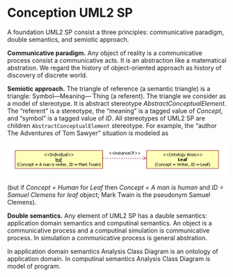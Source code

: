 # Conception UML2 SP

A foundation UML2 SP consist a three principles: communicative paradigm, double semantics, and semiotic approach.

**Communicative paradigm.** 
Any object of reality is a communicative process consist a communicative acts. It is an abstraction like a matematical abstration.
We regard the history of object-oriented approach as history of discovery of discrete world.

**Semiotic approach.** 
The triangle of reference (a semantic triangle) is a triangle: Symbol—Meaning— Thing (a referent). The triangle we consider as a model of stereotype. It is abstract stereotype *AbstractConceptualElement*. The “referent” is a stereotype, the “meaning” is a tagged value of *Concept*, and “symbol” is a tagged value of *ID*. All stereotypes of UML2 SP are children `AbstractConceptualElement` stereotype.
For example, the “author The Adventures of Tom Sawyer” situation  is modeled as
<p><img src="define/MarkTwin.png" alt="" /></p>

(but if *Concept = Human* for *Leaf* then *Concept = A man is human* and *ID = Samuel Clemens*  for *leaf* object; Mark Twain is the pseudonym Samuel Clemens).


**Double semantics.** Any element of UML2 SP has a dauble semantics: application domain semantics and computinal semantics. An object  is a communicative process and a computinal simulation is communicative process. In simulation a communicative process is general abstration.

In application domain semantics Analysis Class Diagram is an ontology of application domain. In computinal semantics Analysis Class Diagram is model of program.

